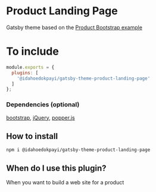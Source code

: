 # Product Landing Page

Gatsby theme based on the [Product Bootstrap example](https://getbootstrap.com/docs/4.5/examples/product/)

# To include
```javascript
module.exports = {
  plugins: [
    '@idahoedokpayi/gatsby-theme-product-landing-page'
  ]
};
```
### Dependencies (optional)

[bootstrap](https://getbootstrap.com), [jQuery](https://jquery.com/), [popper.js](https://popper.js.org/)


## How to install

```
npm i @idahoedokpayi/gatsby-theme-product-landing-page
```

## When do I use this plugin?

When you want to build a web site for a product
